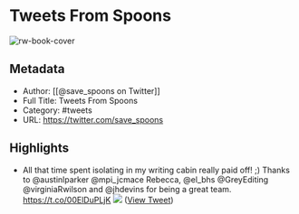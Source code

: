 # Tweets From Spoons

![rw-book-cover](https://pbs.twimg.com/profile_images/1117845014/Untitled_3.jpg)

## Metadata
- Author: [[@save_spoons on Twitter]]
- Full Title: Tweets From Spoons
- Category: #tweets
- URL: https://twitter.com/save_spoons

## Highlights
- All that time spent isolating in my writing cabin really paid off! ;) Thanks to @austinlparker @mpi_jcmace Rebecca, @el_bhs @GreyEditing @virginiaRwilson and @jhdevins for being a great team. https://t.co/00ElDuPLjK
  ![](https://pbs.twimg.com/media/EXxbe5WXQAIzSNH.jpg) ([View Tweet](https://twitter.com/save_spoons/status/1259984465650040832))

